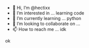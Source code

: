 - 👋 Hi, I’m @hectixx
- 👀 I’m interested in ... learning code
- 🌱 I’m currently learning ... python
- 💞️ I’m looking to collaborate on ...
- 📫 How to reach me ... idk

ok
